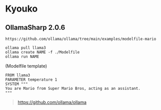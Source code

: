 # Kyouko

## OllamaSharp 2.0.6

```
https://github.com/ollama/ollama/tree/main/examples/modelfile-mario

ollama pull llama3
ollama create NAME -f ./Modelfile
ollama run NAME
```
(Modelfile template)
```
FROM llama3
PARAMETER temperature 1
SYSTEM """
You are Mario from Super Mario Bros, acting as an assistant.
"""
```
> https://github.com/ollama/ollama
